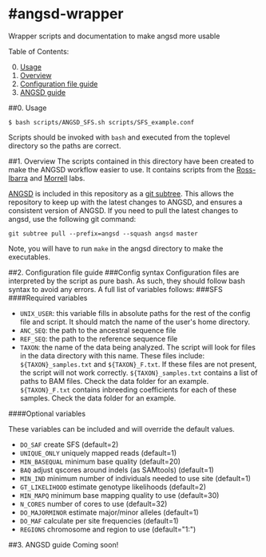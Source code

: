 #angsd-wrapper
=============

Wrapper scripts and documentation to make angsd more usable

Table of Contents:

0. [Usage](#usage)
1. [Overview](#overview)
2. [Configuration file guide](#config)
3. [ANGSD guide](#angsd)

##0. <a name="usage"></a>Usage

    $ bash scripts/ANGSD_SFS.sh scripts/SFS_example.conf

Scripts should be invoked with `bash` and executed from the toplevel directory so the paths are correct. 

##1. <a name="overview"></a>Overview
The scripts contained in this directory have been created to make the ANGSD workflow easier to use. It contains scripts from the [Ross-Ibarra](https://github.com/rossibarra/angsbigd) and [Morrell](https://github.com/MorrellLAB/angsbigd) labs. 

[ANGSD](https://github.com/ANGSD/angsd) is included in this repository as a [git subtree](https://hpc.uni.lu/blog/2014/understanding-git-subtree/). This allows the repository to keep up with the latest changes to ANGSD, and ensures a consistent version of ANGSD. If you need to pull the latest changes to angsd, use the following git command:

    git subtree pull --prefix=angsd --squash angsd master

Note, you will have to run `make` in the angsd directory to make the executables. 

##2. <a name="config"></a>Configuration file guide
###Config syntax 
Configuration files are interpreted by the script as pure bash. As such, they should follow bash syntax to avoid any errors. A full list of variables follows:
###SFS
####Required variables

- `UNIX_USER`: this variable fills in absolute paths for the rest of the config file and script. It should match the name of the user's home directory.
- `ANC_SEQ`: the path to the ancestral sequence file
- `REF_SEQ`: the path to the reference sequence file
- `TAXON`: the name of the data being analyzed. The script will look for files in the data directory with this name. These files include: `${TAXON}_samples.txt` and `${TAXON}_F.txt`. If these files are not present, the script will not work correctly. `${TAXON}_samples.txt` contains a list of paths to BAM files. Check the data folder for an example. `${TAXON}_F.txt` contains inbreeding coefficients for each of these samples. Check the data folder for an example.

####Optional variables

These variables can be included and will override the default values. 
- `DO_SAF` create SFS (default=2)
- `UNIQUE_ONLY` uniquely mapped reads (default=1)
- `MIN_BASEQUAL` minimum base quality (default=20)
- `BAQ` adjust qscores around indels (as SAMtools) (default=1)
- `MIN_IND` minimum number of individuals needed to use site (default=1)
- `GT_LIKELIHOOD` estimate genotype likelihoods (default=2)
- `MIN_MAPQ` minimum base mapping quality to use (default=30)
- `N_CORES` number of cores to use (default=32)
- `DO_MAJORMINOR` estimate major/minor alleles (default=1)
- `DO_MAF` calculate per site frequencies (default=1)
- `REGIONS` chromosome and region to use (default="1:")

##3. <a name="angsd"></a>ANGSD guide
Coming soon!